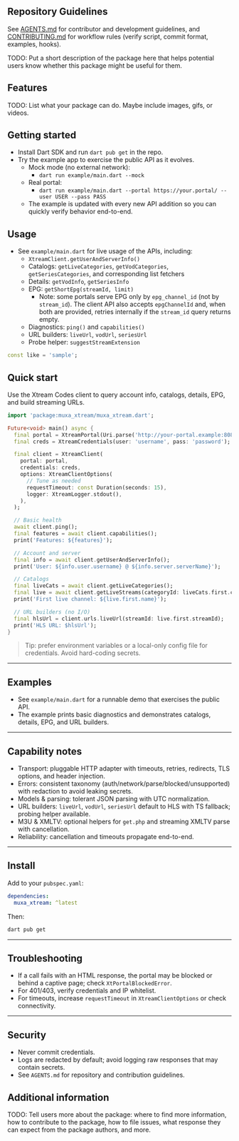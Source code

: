 <!--
This README describes the package. If you publish this package to pub.dev,
this README's contents appear on the landing page for your package.

For information about how to write a good package README, see the guide for
[writing package pages](https://dart.dev/tools/pub/writing-package-pages).

For general information about developing packages, see the Dart guide for
[creating packages](https://dart.dev/guides/libraries/create-packages)
and the Flutter guide for
[developing packages and plugins](https://flutter.dev/to/develop-packages).
-->

## Repository Guidelines

See [AGENTS.md](AGENTS.md) for contributor and development guidelines, and [CONTRIBUTING.md](CONTRIBUTING.md) for workflow rules (verify script, commit format, examples, hooks).

TODO: Put a short description of the package here that helps potential users
know whether this package might be useful for them.

## Features

TODO: List what your package can do. Maybe include images, gifs, or videos.

## Getting started

- Install Dart SDK and run `dart pub get` in the repo.
- Try the example app to exercise the public API as it evolves.
  - Mock mode (no external network):
    - `dart run example/main.dart --mock`
  - Real portal:
    - `dart run example/main.dart --portal https://your.portal/ --user USER --pass PASS`
  - The example is updated with every new API addition so you can quickly verify behavior end-to-end.

## Usage

- See `example/main.dart` for live usage of the APIs, including:
  - `XtreamClient.getUserAndServerInfo()`
  - Catalogs: `getLiveCategories`, `getVodCategories`, `getSeriesCategories`, and corresponding list fetchers
  - Details: `getVodInfo`, `getSeriesInfo`
  - EPG: `getShortEpg(streamId, limit)`
    - Note: some portals serve EPG only by `epg_channel_id` (not by `stream_id`).
      The client API also accepts `epgChannelId` and, when both are provided, retries internally if the `stream_id` query returns empty.
  - Diagnostics: `ping()` and `capabilities()`
  - URL builders: `liveUrl`, `vodUrl`, `seriesUrl`
  - Probe helper: `suggestStreamExtension`

```dart
const like = 'sample';
```

## Quick start

Use the Xtream Codes client to query account info, catalogs, details, EPG, and build streaming URLs.

```dart
import 'package:muxa_xtream/muxa_xtream.dart';

Future<void> main() async {
  final portal = XtreamPortal(Uri.parse('http://your-portal.example:8080'));
  final creds = XtreamCredentials(user: 'username', pass: 'password');

  final client = XtreamClient(
    portal: portal,
    credentials: creds,
    options: XtreamClientOptions(
      // Tune as needed
      requestTimeout: const Duration(seconds: 15),
      logger: XtreamLogger.stdout(),
    ),
  );

  // Basic health
  await client.ping();
  final features = await client.capabilities();
  print('Features: ${features}');

  // Account and server
  final info = await client.getUserAndServerInfo();
  print('User: ${info.user.username} @ ${info.server.serverName}');

  // Catalogs
  final liveCats = await client.getLiveCategories();
  final live = await client.getLiveStreams(categoryId: liveCats.first.categoryId);
  print('First live channel: ${live.first.name}');

  // URL builders (no I/O)
  final hlsUrl = client.urls.liveUrl(streamId: live.first.streamId);
  print('HLS URL: $hlsUrl');
}
```

> Tip: prefer environment variables or a local-only config file for credentials. Avoid hard-coding secrets.

---

## Examples

- See `example/main.dart` for a runnable demo that exercises the public API.
- The example prints basic diagnostics and demonstrates catalogs, details, EPG, and URL builders.

---

## Capability notes

- Transport: pluggable HTTP adapter with timeouts, retries, redirects, TLS options, and header injection.
- Errors: consistent taxonomy (auth/network/parse/blocked/unsupported) with redaction to avoid leaking secrets.
- Models & parsing: tolerant JSON parsing with UTC normalization.
- URL builders: `liveUrl`, `vodUrl`, `seriesUrl` default to HLS with TS fallback; probing helper available.
- M3U & XMLTV: optional helpers for `get.php` and streaming XMLTV parse with cancellation.
- Reliability: cancellation and timeouts propagate end-to-end.

---

## Install

Add to your `pubspec.yaml`:

```yaml
dependencies:
  muxa_xtream: ^latest
```

Then:

```sh
dart pub get
```

---

## Troubleshooting

- If a call fails with an HTML response, the portal may be blocked or behind a captive page; check `XtPortalBlockedError`.
- For 401/403, verify credentials and IP whitelist.
- For timeouts, increase `requestTimeout` in `XtreamClientOptions` or check connectivity.

---

## Security

- Never commit credentials.
- Logs are redacted by default; avoid logging raw responses that may contain secrets.
- See `AGENTS.md` for repository and contribution guidelines.

## Additional information

TODO: Tell users more about the package: where to find more information, how to
contribute to the package, how to file issues, what response they can expect
from the package authors, and more.
